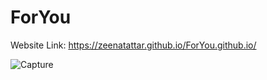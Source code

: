 # ForYou
Website Link: https://zeenatattar.github.io/ForYou.github.io/

![Capture](https://github.com/Zeenatattar/ForYou.github.io/assets/111846814/d467d880-3e32-4151-82ff-27b6fcce826a)
